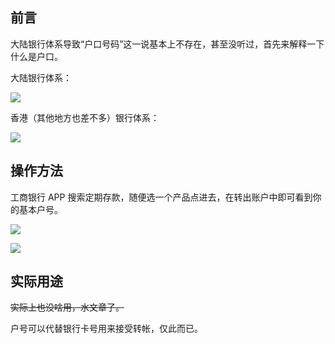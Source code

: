 ## 前言

大陆银行体系导致“户口号码”这一说基本上不存在，甚至没听过，首先来解释一下什么是户口。

大陆银行体系：

![](https://s3-jp-ap-3.040407.xyz/oss/photos/cnbank.png)

香港（其他地方也差不多）银行体系：

![](https://s3-jp-ap-3.040407.xyz/oss/photos/hkbank.png)



## 操作方法

工商银行 APP 搜索定期存款，随便选一个产品点进去，在转出账户中即可看到你的基本户号。

![](https://s3-jp-ap-3.040407.xyz/oss/photos/Snipaste_08-22_13-04-20.png)

![](https://s3-jp-ap-3.040407.xyz/oss/photos/Snipaste_08-22_13-04-33.png)

## 实际用途

~~实际上也没啥用，水文章了。~~

户号可以代替银行卡号用来接受转帐，仅此而已。